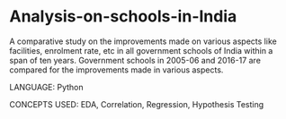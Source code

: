 # Analysis-on-schools-in-India

A comparative study on the improvements made on various aspects like facilities, enrolment rate, etc in all government schools of India within a span of ten years.
Government schools in 2005-06 and 2016-17 are compared for the improvements made in various aspects.

LANGUAGE: Python

CONCEPTS USED: EDA, Correlation, Regression, Hypothesis Testing
